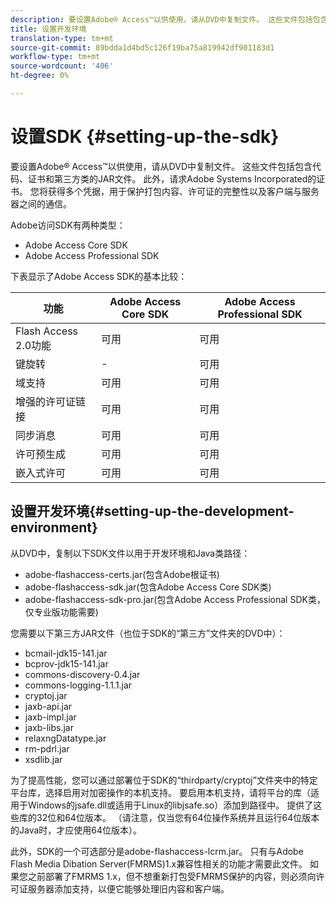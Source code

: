 ```yaml
---
description: 要设置Adobe® Access™以供使用，请从DVD中复制文件。 这些文件包括包含代码、证书和第三方类的JAR文件。 此外，请求Adobe Systems Incorporated的证书。 您将获得多个凭据，用于保护打包内容、许可证的完整性以及客户端与服务器之间的通信。
title: 设置开发环境
translation-type: tm+mt
source-git-commit: 89bdda1d4bd5c126f19ba75a819942df901183d1
workflow-type: tm+mt
source-wordcount: '406'
ht-degree: 0%

---
```



# 设置SDK {#setting-up-the-sdk}

要设置Adobe® Access™以供使用，请从DVD中复制文件。 这些文件包括包含代码、证书和第三方类的JAR文件。 此外，请求Adobe Systems Incorporated的证书。 您将获得多个凭据，用于保护打包内容、许可证的完整性以及客户端与服务器之间的通信。

Adobe访问SDK有两种类型：
* Adobe Access Core SDK
* Adobe Access Professional SDK

下表显示了Adobe Access SDK的基本比较：

| 功能 | Adobe Access Core SDK | Adobe Access Professional SDK |
|---|---|---|
| Flash Access 2.0功能 | 可用 | 可用 |
| 键旋转 | - | 可用 |
| 域支持 | 可用 | 可用 |
| 增强的许可证链接 | 可用 | 可用 |
| 同步消息 | 可用 | 可用 |
| 许可预生成 | 可用 | 可用 |
| 嵌入式许可 | 可用 | 可用 |

## 设置开发环境{#setting-up-the-development-environment}

从DVD中，复制以下SDK文件以用于开发环境和Java类路径：

* adobe-flashaccess-certs.jar(包含Adobe根证书)
* adobe-flashaccess-sdk.jar(包含Adobe Access Core SDK类)
* adobe-flashaccess-sdk-pro.jar(包含Adobe Access Professional SDK类，仅专业版功能需要)

您需要以下第三方JAR文件（也位于SDK的“第三方”文件夹的DVD中）：

* bcmail-jdk15-141.jar
* bcprov-jdk15-141.jar
* commons-discovery-0.4.jar
* commons-logging-1.1.1.jar
* cryptoj.jar
* jaxb-api.jar
* jaxb-impl.jar
* jaxb-libs.jar
* relaxngDatatype.jar
* rm-pdrl.jar
* xsdlib.jar

为了提高性能，您可以通过部署位于SDK的“thirdparty/cryptoj”文件夹中的特定平台库，选择启用对加密操作的本机支持。 要启用本机支持，请将平台的库（适用于Windows的jsafe.dll或适用于Linux的libjsafe.so）添加到路径中。 提供了这些库的32位和64位版本。 （请注意，仅当您有64位操作系统并且运行64位版本的Java时，才应使用64位版本）。

此外，SDK的一个可选部分是adobe-flashaccess-lcrm.jar。 只有与Adobe Flash Media Dibation Server(FMRMS)1.x兼容性相关的功能才需要此文件。 如果您之前部署了FMRMS 1.x，但不想重新打包受FMRMS保护的内容，则必须向许可证服务器添加支持，以便它能够处理旧内容和客户端。
